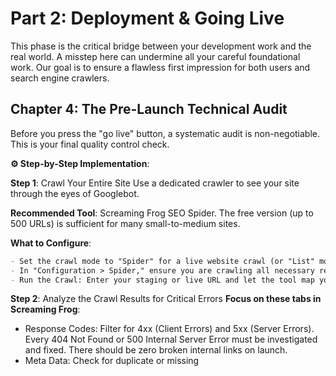 # Part 2: Deployment & Going Live
This phase is the critical bridge between your development work and the real world. A misstep here can undermine all your careful foundational work. Our goal is to ensure a flawless first impression for both users and search engine crawlers.

## Chapter 4: The Pre-Launch Technical Audit
Before you press the "go live" button, a systematic audit is non-negotiable. This is your final quality control check.

**⚙️ Step-by-Step Implementation**:

**Step 1**: Crawl Your Entire Site
Use a dedicated crawler to see your site through the eyes of Googlebot.

**Recommended Tool**: Screaming Frog SEO Spider. The free version (up to 500 URLs) is sufficient for many small-to-medium sites.

**What to Configure**:
```markdown
- Set the crawl mode to "Spider" for a live website crawl (or "List" mode if you have a pre-generated list of URLs).
- In "Configuration > Spider," ensure you are crawling all necessary resources (HTML, CSS, JS, images).
- Run the Crawl: Enter your staging or live URL and let the tool map your entire site.
```

**Step 2**: Analyze the Crawl Results for Critical Errors
**Focus on these tabs in Screaming Frog**:
- Response Codes: Filter for 4xx (Client Errors) and 5xx (Server Errors). Every 404 Not Found or 500 Internal Server Error must be investigated and fixed. There should be zero broken internal links on launch.
- Meta Data: Check for duplicate or missing <title> and <meta description> tags. Every page must have a unique, properly formatted title.
- Canonicals: Verify that every page has a self-referencing canonical tag (e.g., the page https://example.com/product points to itself). Check for any incorrect canonicalizations that point to the wrong URL.
- Robots: Check the "Robots" tab to ensure no critical pages are being accidentally blocked by a noindex directive or disallowed by robots.txt.
- `H1`: Check the "H1" tab. Ensure every page has at least one H1, and there are no pages with multiple H1s (unless it's a valid use-case, like a list of articles).

**Step 3**: Validate Your robots.txt File

Use the Google robots.txt Tester: This is available in Google Search Console. Even before verification, you can test a live URL.
```markdown
- Paste the contents of your robots.txt into the tester.
- Test key URLs (homepage, important product pages) to ensure they are "Allowed."
- Test URLs you want to block (e.g., /admin/) to ensure they are "Disallowed."
```
⚠ CRITICAL CHECK: Test URLs that load CSS and JavaScript files. They must be allowed. If they are blocked, Google cannot see your styled, interactive site, which devastates your rankings.

**Step 4**: Performance & Mobile-Friendly Baseline
- Google PageSpeed Insights: Run your key pages (homepage, category page, product page) through PSI.
  - Goal: Achieve scores above 90 for both Mobile and Desktop. For a new site, this is very achievable.
  - Focus on "Opportunities" and "Diagnostics": Address the largest issues, like "Reduce unused JavaScript," "Properly size images," and "Eliminate render-blocking resources."
- Google's Mobile-Friendly Test: Enter your URL. The result should be a green "Page is mobile-friendly" checkmark with no usability warnings.

**Step 5**: Structured Data Validation
- Google's Rich Results Test: Test any page where you have implemented Schema.org markup (e.g., Articles, Products, FAQs).
  - Paste your URL or code snippet.
  The tool should show zero errors. Warnings can sometimes be ignored, but errors must be fixed.

## Chapter 5: Submitting to Search Engines
Your site is live, clean, and fast. Now, we need to formally introduce it to the most important search engines.

**⚙️ Step-by-Step Implementation for Google Search Console (GSC)**:

**Step 1**: Verify Site Ownership
You must prove you own the website. The "DNS record" method is the most robust.
```markdown
Go to Google Search Console.
Click "Add Property" and select "URL prefix" (recommended for its flexibility).
Enter your full website URL (e.g., https://yourdomain.com).
Choose a verification method:
```

**Step 2**: Submit Your Sitemap
```markdown
Once verified, navigate to "Sitemaps" in the left-hand menu.
In the input field at the top, enter the path to your sitemap (e.g., sitemap.xml).
Click "Submit."
Monitor the Status: It will show "Success" once processed. "Success" does not mean all URLs are indexed, only that the sitemap was read without errors. It may show "Discovered - currently not indexed" for many URLs, which is normal initially.
```

**Step 3**: Inspect and Request Indexing for Key URLs
The URL Inspection Tool is your most powerful weapon in GSC.
```markdown
- Navigate to "URL Inspection" in the left menu.
- Paste the URL of your most important page (e.g., your homepage or a flagship product page).
```
The tool will show its current indexing status.

If the page is not indexed, or if you've just made a change, click "Request Indexing." This pushes the URL into Google's priority crawling queue. Use this sparingly for your most critical pages.

**⚙️ Step-by-Step Implementation for Bing Webmaster Tools**:

Do not neglect Bing. It powers a significant portion of desktop search and is the backbone for other search engines like DuckDuckGo.
```markdown
- Go to Bing Webmaster Tools.
- Sign in and "Add a site."
- Verify ownership (similar process to GSC, often via DNS or XML file).
- Once verified, go to "Sitemaps" and submit your sitemap.xml.
```
Bing's interface provides similar tools for URL inspection and crawl stats.

## Chapter 6: Post-Launch Performance Baseline
The first 72 hours after launch are a critical observation period.

**⚙️ Step-by-Step Implementation**:

**Step 1**: Establish Performance Benchmarks

Re-run Google PageSpeed Insights and GTmetrix on your live site. Record the scores and core metrics (Largest Contentful Paint, Cumulative Layout Shift, etc.). This is your "Day 1" benchmark for future comparisons.

**Step 2**: Monitor Google Search Console Daily
Check these reports for the first week:
- Coverage Report (Core): This is your most important report. You are looking for errors.
- Expected: A steady increase in "Valid" URLs. You may see "Crawled - currently not indexed," which is normal as Google processes your site.
- Red Flag: A sudden spike in "Error" or "Excluded" URLs. Investigate immediately.
- Performance Report: It will have no data initially, but start familiarizing yourself with the interface. This will soon show your first impressions and clicks from Google Search.
- Core Web Vitals Report: Check if your pages are classified as "Good," "Needs Improvement," or "Poor." Aim for all "Good."

**Step 3**: Set Up Google Analytics 4
If you haven't already, install GA4. It's essential for understanding user behavior.
```markdown
- Create a GA4 property.
- Install the tracking code via Google Tag Manager or directly in the `<head>` of your site.
- Set up basic goals, like "Contact Form Submissions" or "Purchases."
```

**Step 4**: Implement 404 & Server Error Monitoring

- Set up Google Search Console Alerts: GSC can email you when it detects a significant increase in 404 errors or other crawl issues.
- Server Monitoring: Use a service like UptimeRobot to get instant alerts if your site goes down (returns a 5xx error). Downtime directly hurts crawlability and rankings.

By meticulously following this deployment checklist, you transition from a closed development environment to a live, public-facing website with confidence. You have the tools and baselines in place to monitor its health and performance.

The work is not over; it has simply changed focus. Now we move from building and launching to growing and sustaining.

 We shallproceed to [Part 3](https://github.com/ogbuaguwizard/The-Best-SEO-Practices/blob/main/part3.md): Post-Deployment Growth & Maintenance, where we will dive deep into internal linking, advanced speed optimization, structured data, and the continuous improvement cycle.
